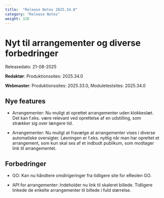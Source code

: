 ```yaml
---
title:  "Release Notes 2025.34.0"
category: "Release Notes"
weight: 328
---  
```


# Nyt til arrangementer og diverse forbedringer

Releasedato: 21-08-2025

**Redaktør**: Produktionssites: 2025.34.0

**Webmaster**: Produktionssites: 2025.33.0, Moduletestsites: 2025.34.0 

## Nye features

- Arrangementer: Nu muligt at oprettet arrangementer uden klokkeslæt. Det kan f.eks. være relevant ved oprettelse af en udstilling, som strækker sig over længere tid.

- Arrangementer: Nu muligt at fravælge at arrangementer vises i diverse automatiske oversigter. Løsningen er f.eks. nyttig når man har oprettet et arrangement, som kun skal ses af et indbudt publikum, som modtager link til arrangementet. 

## Forbedringer

- GO: Kan nu håndtere omdirigeringer fra tidligere site for eReolen GO.
  
- API for arrangementer: Indeholder nu link til skaleret billede. Tidligere linkede de enkelte arrangementer til billede i fuld størrelse. 

